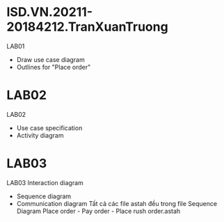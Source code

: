 # ISD.VN.20211-20184212.TranXuanTruong
LAB01
- Draw use case diagram
- Outlines for "Place order"
# LAB02
LAB02
- Use case specification
- Activity diagram
# LAB03
LAB03
Interaction diagram
- Sequence diagram
- Communication diagram
Tất cả các file astah đều trong file Sequence Diagram Place order - Pay order - Place rush order.astah
